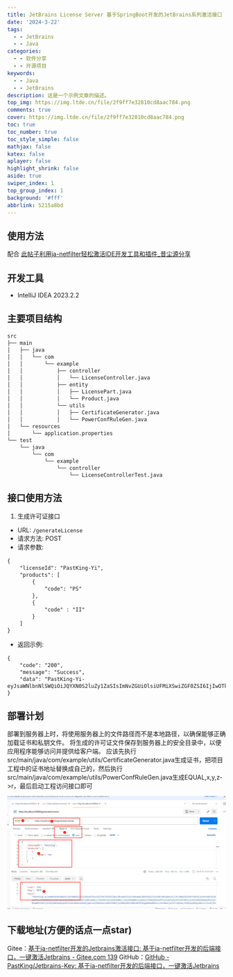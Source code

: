 ```yaml
---
title: JetBrains License Server 基于SpringBoot开发的JetBrains系列激活接口
date: '2024-3-22'
tags:
  - - JetBrains
  - - Java
categories:
  - - 软件分享
  - - 开源项目
keywords:
  - - Java
  - - JetBrains
description: 这是一个示例文章的描述。
top_img: https://img.ltde.cn/file/2f9ff7e32810cd8aac784.png
comments: true
cover: https://img.ltde.cn/file/2f9ff7e32810cd8aac784.png
toc: true
toc_number: true
toc_style_simple: false
mathjax: false
katex: false
aplayer: false
highlight_shrink: false
aside: true
swiper_index: 1
top_group_index: 1
background: '#fff'
abbrlink: 5215a8bd
---
```



## 使用方法

配合 [此帖子利用ja-netfilter轻松激活IDE开发工具和插件_昔尘源分享](http://www.ltde.cn/posts/30b3c6ab.html)

## 开发工具

- IntelliJ IDEA 2023.2.2

## 主要项目结构
```
src
├── main
│   ├── java
│   │   └── com
│   │       └── example
│   │           ├── controller
│   │           │   └── LicenseController.java
│   │           ├── entity
│   │           │   ├── LicensePart.java
│   │           │   └── Product.java
│   │           └── utils
│   │           │   ├── CertificateGenerator.java
│   │           │   └── PowerConfRuleGen.java
│   └── resources
│       └── application.properties
└── test
    └── java
        └── com
            └── example
                └── controller
                    └── LicenseControllerTest.java
```

## 接口使用方法
1. 生成许可证接口
- URL: `/generateLicense` 
- 请求方法: POST
- 请求参数:
```
{
    "licenseId": "PastKing-Yi",
    "products": [
        {
            "code": "PS"
        },
        {
        	"code" : "II"
        }
    ]
}
```
- 返回示例:
```
{
    "code": "200",
    "message": "Success",
    "data": "PastKing-Yi-eyJsaWNlbnNlSWQiOiJQYXN0S2luZy1ZaSIsImNvZGUiOlsiUFMiXSwiZGF0ZSI6IjIwOTktMTIiLCJzaWciOiJmN2E4NmVlMWMxNzVlMDkyZTlmMTgwN2I1MTQ3NzBmOTU0YjlkZGEyZGYyOWM3ZDlhZjcyZjU2NzNlYmI4ZGY0IiwiaXNzdWVyU2VydmljZUdyb3VwcyI6IlJlYWQiLCJzaWciOiJSU0EifQ=="
}
```
## 部署计划
部署到服务器上时，将使用服务器上的文件路径而不是本地路径，以确保能够正确加载证书和私钥文件。
将生成的许可证文件保存到服务器上的安全目录中，以便应用程序能够访问并提供给客户端。
应该先执行src/main/java/com/example/utils/CertificateGenerator.java生成证书，把项目工程中的证书地址替换成自己的，然后执行src/main/java/com/example/utils/PowerConfRuleGen.java生成EQUAL,x,y,z->r，最后启动工程访问接口即可

![](../doc/7e85bc6476d9649bb74fc9aed0eb443f4d4f4d32.png)

## 下载地址(方便的话点一点star)

Gitee：[基于ja-netfilter开发的Jetbrains激活接口: 基于ia-netfilter开发的后端接口，一键激活Jetbrains - Gitee.com 139](https://gitee.com/past-dust/ja-getLicense/tree/master/)
GitHub：[GitHub - PastKing/Jetbrains-Key: 基于ia-netfilter开发的后端接口，一键激活Jetbrains](https://github.com/PastKing/Jetbrains-Key)

